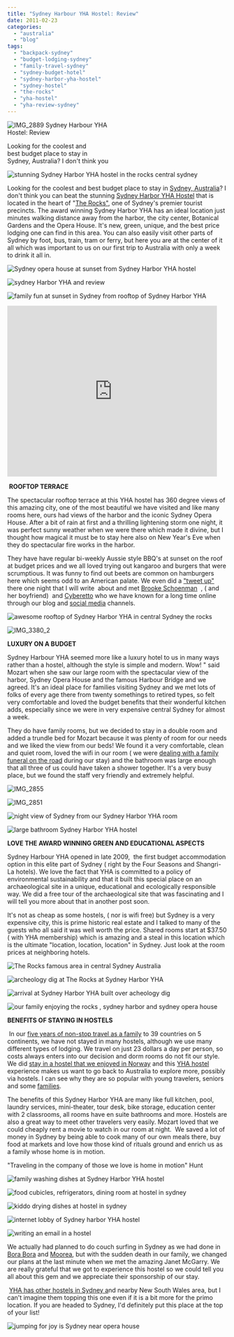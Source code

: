 ```yaml
---
title: "Sydney Harbour YHA Hostel: Review"
date: 2011-02-23
categories: 
  - "australia"
  - "blog"
tags: 
  - "backpack-sydney"
  - "budget-lodging-sydney"
  - "family-travel-sydney"
  - "sydney-budget-hotel"
  - "sydney-harbor-yha-hostel"
  - "sydney-hostel"
  - "the-rocks"
  - "yha-hostel"
  - "yha-review-sydney"
---
```


![IMG_2889](https://pub-ac94b3f306b24c0dba4238943c97f2e1.r2.dev/6a00e5502a950788330147e2c27884970b.jpg) Sydney Harbour YHA  
Hostel: Review

Looking for the coolest and  
best budget place to stay in  
Sydney, Australia? I don't think you

<!--more-->

![stunning Sydney Harbor YHA hostel in the rocks central sydney](https://pub-ac94b3f306b24c0dba4238943c97f2e1.r2.dev/6a00e5502a950788330147e2c27975970b.jpg)  
  
Looking for the coolest and best budget place to stay in [Sydney, Australia](http://en.wikipedia.org/wiki/Sydney "sydney australia")? I don't think you can beat the stunning [Sydney Harbor YHA Hostel](http://www.yha.com.au/hostels/nsw/sydney-surrounds/sydney-harbour/ "Sydney harbor YHA hostel") that is located in the heart of "[The Rocks",](http://www.therocks.com/ "The rocks") one of Sydney's premier tourist precincts. The award winning Sydney Harbor YHA has an ideal location just minutes walking distance away from the harbor, the city center, Botanical Gardens and the Opera House. It's new, green, unique, and the best price lodging one can find in this area. You can also easily visit other parts of Sydney by foot, bus, train, tram or ferry, but here you are at the center of it all which was important to us on our first trip to Australia with only a week to drink it all in.

![Sydney opera house at sunset from Sydney Harbor YHA hostel](https://pub-ac94b3f306b24c0dba4238943c97f2e1.r2.dev/6a00e5502a95078833014e5f677481970c.jpg)

![sydney Harbor YHA and review](https://pub-ac94b3f306b24c0dba4238943c97f2e1.r2.dev/6a00e5502a950788330147e2c2a3e4970b.jpg)  
  
![family fun at sunset in Sydney from rooftop of Sydney Harbor YHA](https://pub-ac94b3f306b24c0dba4238943c97f2e1.r2.dev/6a00e5502a950788330147e2c27a7c970b.jpg)

<iframe src="http://www.youtube.com/embed/8zJVnNx75jM" title="YouTube video player" width="480" frameborder="0" height="390"></iframe>

 **ROOFTOP TERRACE**

The spectacular rooftop terrace at this YHA hostel has 360 degree views of this amazing city, one of the most beautiful we have visited and like many rooms here, ours had views of the harbor and the iconic Sydney Opera House. After a bit of rain at first and a thrilling lightening storm one night, it was perfect sunny weather when we were there which made it divine, but I thought how magical it must be to stay here also on New Year's Eve when they do spectacular fire works in the harbor.

They have have regular bi-weekly Aussie style BBQ's at sunset on the roof at budget prices and we all loved trying out kangaroo and burgers that were scrumptious. It was funny to find out beets are common on hamburgers here which seems odd to an American palate. We even did a ["tweet up"](http://soultravelers3new.local/2010/10/want-to-meet-us-in-london-sf-or-singapore-soultravelers3-travel-meetups-.html "TWEET UP") there one night that I will write  about and met [Brooke Schoenman](http://brookevstheworld.com/maternal-thoughts-travel-junky/ "brooke shoenman")  [](http://brookevstheworld.com/maternal-thoughts-travel-junky/ "brooke shoenman"), ( and her boyfriend)  and [Cyberetto](http://twitter.com/cyberetto "cyberetto") who we have known for a long time online through our blog and [social media](http://soultravelers3new.local/2010/12/bbc-interviews-soultravelers3-on-social-media-and-travel.html "social media and travel") channels.

![awesome rooftop of Sydney Harbor YHA in central Sydney the rocks](https://pub-ac94b3f306b24c0dba4238943c97f2e1.r2.dev/6a00e5502a95078833014e8641c530970d.jpg)

![IMG_3380_2](https://pub-ac94b3f306b24c0dba4238943c97f2e1.r2.dev/6a00e5502a950788330147e2c3fdae970b.jpg)  
  

**LUXURY ON A BUDGET**

Sydney Harbour YHA seemed more like a luxury hotel to us in many ways rather than a hostel, although the style is simple and modern. Wow! " said Mozart when she saw our large room with the spectacular view of the harbor, Sydney Opera House and the famous Harbour Bridge and we agreed. It's an ideal place for families visiting Sydney and we met lots of folks of every age there from twenty somethings to retired types, so felt very comfortable and loved the budget benefits that their wonderful kitchen adds, especially since we were in very expensive central Sydney for almost a week.

They do have family rooms, but we decided to stay in a double room and added a trundle bed for Mozart because it was plenty of room for our needs and we liked the view from our beds! We found it a very comfortable, clean and quiet room, loved the wifi in our room ( we were [dealing with a family funeral on the road](http://soultravelers3new.local/2010/12/mourning-while-traveling-tribute-to-al-grief-and-travel-deathdying-at-a-distance.html "dealing with family funeral on the road") during our stay) and the bathroom was large enough that all three of us could have taken a shower together. It's a very busy place, but we found the staff very friendly and extremely helpful.

![IMG_2855](https://pub-ac94b3f306b24c0dba4238943c97f2e1.r2.dev/6a00e5502a950788330147e2c28826970b.jpg)

![IMG_2851](https://pub-ac94b3f306b24c0dba4238943c97f2e1.r2.dev/6a00e5502a95078833014e8641d198970d.jpg)

![night view of Sydney from our Sydney Harbor YHA room](https://pub-ac94b3f306b24c0dba4238943c97f2e1.r2.dev/6a00e5502a950788330147e2c35291970b.jpg)

![large bathroom Sydney Harbor YHA hostel](https://pub-ac94b3f306b24c0dba4238943c97f2e1.r2.dev/6a00e5502a95078833014e5f678500970c.jpg)

**LOVE THE AWARD WINNING GREEN AND EDUCATIONAL ASPECTS**

Sydney Harbour YHA opened in late 2009,  the first budget accommodation option in this elite part of Sydney ( right by the Four Seasons and Shangri-La hotels). We love the fact that YHA is committed to a policy of environmental sustainability and that it built this special place on an archaeological site in a unique, educational and ecologically responsible way. We did a free tour of the archaeological site that was fascinating and I will tell you more about that in another post soon.

It's not as cheap as some hostels, ( nor is wifi free) but Sydney is a very expensive city, this is prime historic real estate and I talked to many of the guests who all said it was well worth the price. Shared rooms start at $37.50 ( with YHA membership) which is amazing and a steal in this location which is the ultimate "location, location, location" in Sydney. Just look at the room prices at neighboring hotels.

![The Rocks famous area in central Sydney Australia](https://pub-ac94b3f306b24c0dba4238943c97f2e1.r2.dev/6a00e5502a95078833014e8641ea15970d.jpg)

![archeology dig at The Rocks at Sydney Harbor YHA](https://pub-ac94b3f306b24c0dba4238943c97f2e1.r2.dev/6a00e5502a95078833014e8642013b970d.jpg)

![arrival at Sydney Harbor YHA built over acheology dig](https://pub-ac94b3f306b24c0dba4238943c97f2e1.r2.dev/6a00e5502a95078833014e86429dcd970d.jpg)

![our family enjoying the rocks , sydney harbor and sydney opera house](https://pub-ac94b3f306b24c0dba4238943c97f2e1.r2.dev/6a00e5502a95078833014e5f67b436970c.jpg)

**BENEFITS OF STAYING IN HOSTELS**

 In our [five years of non-stop travel as a family](http://soultravelers3new.local/2009/04/how-to-travel-the-world-as-a-digital-nomad-family.html "5 YEARS OF NON-STOP TRAVEL AS A FAMILY") to 39 countries on 5 continents, we have not stayed in many hostels, although we use many different types of lodging. We travel on just 23 dollars a day per person, so costs always enters into our decision and dorm rooms do not fit our style. We did [stay in a hostel that we enjoyed in Norway](http://soultravelers3new.local/2009/03/family-travel-norway-in-a-nutshell-norwegian-fijord-photo.html "stay at hostel in norway") and this [YHA hostel](http://www.yha.com.au/ "yha hostels") experience makes us want to go back to Australia to explore more, possibly via hostels. I can see why they are so popular with young travelers, seniors and some [families](http://current.newsweek.com/budgettravel/2008/03/family_travel_hostels_gain_ame.html "families in hostels").

The benefits of this Sydney Harbor YHA are many like full kitchen, pool, laundry services, mini-theater, tour desk, bike storage, education center with 2 classrooms, all rooms have en suite bathrooms and more. Hostels are also a great way to meet other travelers very easily. Mozart loved that we could cheaply rent a movie to watch in our room at night.  We saved a lot of money in Sydney by being able to cook many of our own meals there, buy food at markets and love how those kind of rituals ground and enrich us as a family whose home is in motion.

"Traveling in the company of those we love is home in motion" Hunt

![family washing dishes at Sydney Harbor YHA hostel](https://pub-ac94b3f306b24c0dba4238943c97f2e1.r2.dev/6a00e5502a95078833014e5f67cd52970c.jpg)

![food cubicles, refrigerators, dining room at hostel in sydney](https://pub-ac94b3f306b24c0dba4238943c97f2e1.r2.dev/6a00e5502a950788330147e2c2d597970b.jpg)

![kiddo drying dishes at hostel in sydney](https://pub-ac94b3f306b24c0dba4238943c97f2e1.r2.dev/6a00e5502a95078833014e5f67cedf970c.jpg)

![internet lobby of Sydney harbor YHA hostel ](https://pub-ac94b3f306b24c0dba4238943c97f2e1.r2.dev/6a00e5502a95078833014e5f67cfdd970c.jpg)

![writing an email in a hostel](https://pub-ac94b3f306b24c0dba4238943c97f2e1.r2.dev/6a00e5502a95078833014e5f67d0ef970c.jpg)

We actually had planned to do couch surfing in Sydney as we had done in [Bora Bora](http://soultravelers3new.local/2010/11/bora-bora-on-a-cheap-budget-travel-tahiti-moorea-and-french-polynesia.html "couchsurfing bora bora") and [Moorea](http://soultravelers3new.local/2010/10/family-travel-french-polynesia-cheaply.html "Moorea on a low budget"), but with the sudden death in our family, we changed our plans at the last minute when we met the amazing Janet McGarry. We are really grateful that we got to experience this hostel so we could tell you all about this gem and we appreciate their sponsorship of our stay.

 [YHA has other hostels in Sydney a](http://www.yha.com.au/hostels/nsw/sydney-surrounds/ "hotels in sydney")nd nearby New South Wales area, but I can't imagine them topping this one even if it is a bit more for the primo location. If you are headed to Sydney, I'd definitely put this place at the top of your list!

![jumping for joy is Sydney near opera house](https://pub-ac94b3f306b24c0dba4238943c97f2e1.r2.dev/6a00e5502a95078833014e5f6840e3970c.jpg)
